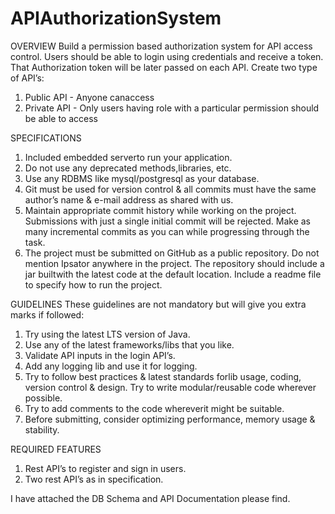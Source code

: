 # APIAuthorizationSystem
OVERVIEW
Build a permission based authorization system for API access control.
Users should be able to login using credentials and receive a token. That Authorization token will
be later passed on each API. Create two type of API’s:
1. Public API - Anyone canaccess
2. Private API - Only users having role with a particular permission should be able to access

SPECIFICATIONS
1. Included embedded serverto run your application.
2. Do not use any deprecated methods,libraries, etc.
3. Use any RDBMS like mysql/postgresql as your database.
4. Git must be used for version control & all commits must have the same author’s name
& e-mail address as shared with us.
5. Maintain appropriate commit history while working on the project. Submissions with just a
single initial commit will be rejected. Make as many incremental commits as you can while
progressing through the task.
6. The project must be submitted on GitHub as a public repository. Do not mention Ipsator
anywhere in the project. The repository should include a jar builtwith the latest code at
the default location. Include a readme file to specify how to run the project.

GUIDELINES
These guidelines are not mandatory but will give you extra marks if followed:

1. Try using the latest LTS version of Java.
2. Use any of the latest frameworks/libs that you like.
3. Validate API inputs in the login API’s.
4. Add any logging lib and use it for logging.
5. Try to follow best practices & latest standards forlib usage, coding, version control &
design. Try to write modular/reusable code wherever possible.
6. Try to add comments to the code whereverit might be suitable.
7. Before submitting, consider optimizing performance, memory usage & stability.

REQUIRED FEATURES
1. Rest API’s to register and sign in users.
2. Two rest API’s as in specification.


I have attached the DB Schema and API Documentation  please find.

